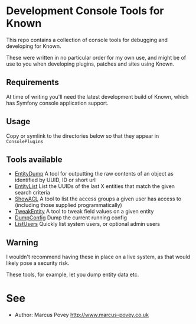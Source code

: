 # Development Console Tools for Known

This repo contains a collection of console tools for debugging and developing for Known.

These were written in no particular order for my own use, and might be of use to you when 
developing plugins, patches and sites using Known.

## Requirements

At time of writing you'll need the latest development build of Known, which has Symfony console
application support.

## Usage

Copy or symlink to the directories below so that they appear in ```ConsolePlugins```

## Tools available

* [EntityDump](EntityDump) A tool for outputting the raw contents of an object as identified by UUID, ID or short url
* [EntityList](EntityList) List the UUIDs of the last X entities that match the given search criteria
* [ShowACL](ShowACL) A tool to list the access groups a given user has access to (including those supplied programmatically)
* [TweakEntity](TweakEntity) A tool to tweak field values on a given entity
* [DumpConfig](DumpConfig) Dump the current running config
* [ListUsers](ListUsers) Quickly list system users, or optional admin users


## Warning

I wouldn't recommend having these in place on a live system, as that would likely pose a security risk.

These tools, for example, let you dump entity data etc.

# See

* Author: Marcus Povey http://www.marcus-povey.co.uk


